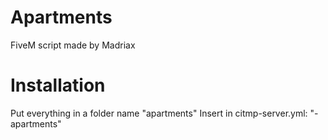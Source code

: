 # Apartments
FiveM script made by Madriax

# Installation

Put everything in a folder name "apartments"
Insert in citmp-server.yml: "- apartments"
